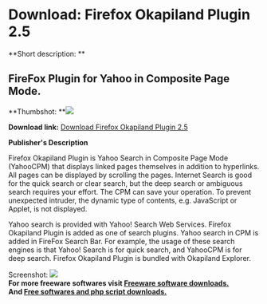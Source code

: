 # Download: Firefox Okapiland Plugin 2.5

**Short description: **

## FireFox Plugin for Yahoo in Composite Page Mode.

  
**Thumbshot: **![](http://www.freewarefiles.com/screenshot/okapiland-ff_md.gif)   
  
**Download link:** [Download Firefox Okapiland Plugin 2.5](http://freesoftwares.boysofts.com/Firefox-Okapiland-Plugin_program_17870.html)  
  

**Publisher's Description**  
  

Firefox Okapiland Plugin is Yahoo Search in Composite Page Mode (YahooCPM)
that displays linked pages themselves in addition to hyperlinks. All pages can
be displayed by scrolling the pages. Internet Search is good for the quick
search or clear search, but the deep search or ambiguous search requires your
effort. The CPM can save your operation. To prevent unexpected intruder, the
dynamic type of contents, e.g. JavaScript or Applet, is not displayed.

Yahoo search is provided with Yahoo! Search Web Services. Firefox Okapiland
Plugin is added as one of search plugins. Yahoo search in CPM is added in
FireFox Search Bar. For example, the usage of these search engines is that
Yahoo! Search is for quick search, and YahooCPM is for deep search. Firefox
Okapiland Plugin is bundled with Okapiland Explorer.

  
  
Screenshot: ![](http://www.freewarefiles.com/screenshot/okapiland-ff.gif)  
**For more freeware softwares visit [Freeware software downloads.](http://freesoftwares.boysofts.com/)**   
**And [Free softwares and php script downloads.](http://www.boysofts.com/)**

